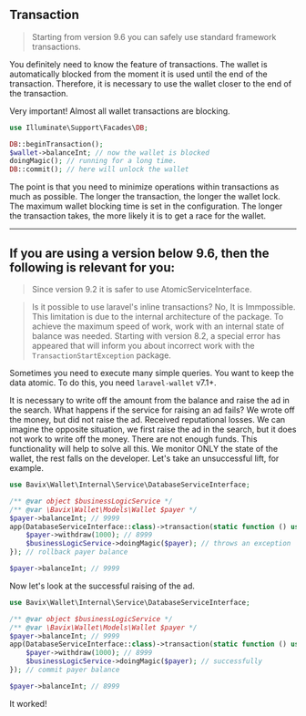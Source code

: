 ## Transaction

> Starting from version 9.6 you can safely use standard framework transactions.

You definitely need to know the feature of transactions. The wallet is automatically blocked from the moment it is used until the end of the transaction. Therefore, it is necessary to use the wallet closer to the end of the transaction.

Very important! Almost all wallet transactions are blocking.

```php
use Illuminate\Support\Facades\DB;

DB::beginTransaction();
$wallet->balanceInt; // now the wallet is blocked
doingMagic(); // running for a long time.
DB::commit(); // here will unlock the wallet
```

The point is that you need to minimize operations within transactions as much as possible. The longer the transaction, the longer the wallet lock.
The maximum wallet blocking time is set in the configuration. The longer the transaction takes, the more likely it is to get a race for the wallet.

---

If you are using a version below 9.6, then the following is relevant for you:
--

> Since version 9.2 it is safer to use AtomicServiceInterface.

> Is it possible to use laravel's inline transactions? No, It is Immpossible. This limitation is due to the internal architecture of the package. To achieve the maximum speed of work, work with an internal state of balance was needed. Starting with version 8.2, a special error has appeared that will inform you about incorrect work with the `TransactionStartException` package.

Sometimes you need to execute many simple queries. You want to keep the data atomic. To do this, you need `laravel-wallet` v7.1+.

It is necessary to write off the amount from the balance and raise the ad in the search. What happens if the service for raising an ad fails? We wrote off the money, but did not raise the ad. Received reputational losses. We can imagine the opposite situation, we first raise the ad in the search, but it does not work to write off the money. There are not enough funds. This functionality will help to solve all this. We monitor ONLY the state of the wallet, the rest falls on the developer. Let's take an unsuccessful lift, for example.

```php
use Bavix\Wallet\Internal\Service\DatabaseServiceInterface;

/** @var object $businessLogicService */
/** @var \Bavix\Wallet\Models\Wallet $payer */
$payer->balanceInt; // 9999
app(DatabaseServiceInterface::class)->transaction(static function () use ($payer) {
    $payer->withdraw(1000); // 8999
    $businessLogicService->doingMagic($payer); // throws an exception
}); // rollback payer balance

$payer->balanceInt; // 9999
```

Now let's look at the successful raising of the ad.

```php
use Bavix\Wallet\Internal\Service\DatabaseServiceInterface;

/** @var object $businessLogicService */
/** @var \Bavix\Wallet\Models\Wallet $payer */
$payer->balanceInt; // 9999
app(DatabaseServiceInterface::class)->transaction(static function () use ($payer) {
    $payer->withdraw(1000); // 8999
    $businessLogicService->doingMagic($payer); // successfully
}); // commit payer balance

$payer->balanceInt; // 8999
```

It worked! 
